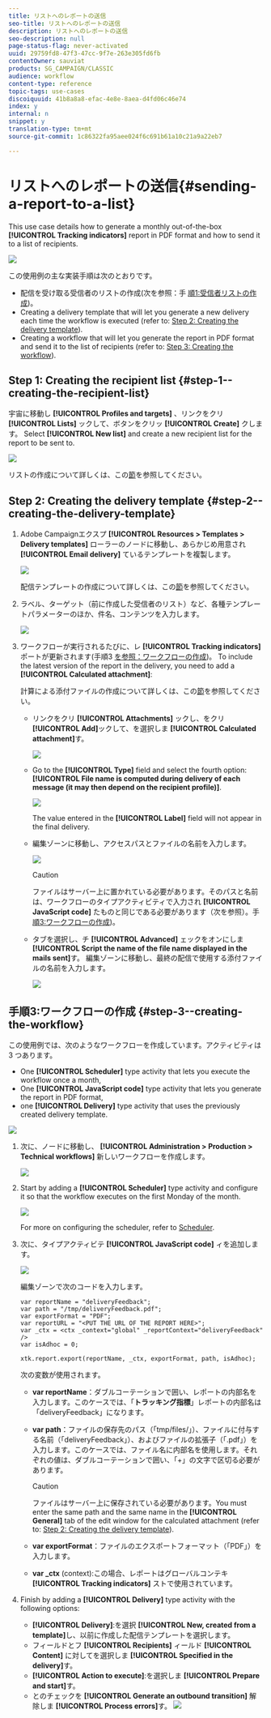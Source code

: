 ```yaml
---
title: リストへのレポートの送信
seo-title: リストへのレポートの送信
description: リストへのレポートの送信
seo-description: null
page-status-flag: never-activated
uuid: 29759fd8-47f3-47cc-9f7e-263e305fd6fb
contentOwner: sauviat
products: SG_CAMPAIGN/CLASSIC
audience: workflow
content-type: reference
topic-tags: use-cases
discoiquuid: 41b8a8a8-efac-4e8e-8aea-d4fd06c46e74
index: y
internal: n
snippet: y
translation-type: tm+mt
source-git-commit: 1c86322fa95aee024f6c691b61a10c21a9a22eb7

---
```



# リストへのレポートの送信{#sending-a-report-to-a-list}

This use case details how to generate a monthly out-of-the-box **[!UICONTROL Tracking indicators]** report in PDF format and how to send it to a list of recipients.

![](assets/use_case_report_intro.png)

この使用例の主な実装手順は次のとおりです。

* 配信を受け取る受信者のリストの作成(次を参照：手 [順1:受信者リストの作成](#step-1--creating-the-recipient-list))。
* Creating a delivery template that will let you generate a new delivery each time the workflow is executed (refer to: [Step 2: Creating the delivery template](#step-2--creating-the-delivery-template)).
* Creating a workflow that will let you generate the report in PDF format and send it to the list of recipients (refer to: [Step 3: Creating the workflow](#step-3--creating-the-workflow)).

## Step 1: Creating the recipient list {#step-1--creating-the-recipient-list}

宇宙に移動し **[!UICONTROL Profiles and targets]** 、リンクをクリ **[!UICONTROL Lists]** ックして、ボタンをクリッ **[!UICONTROL Create]** クします。 Select **[!UICONTROL New list]** and create a new recipient list for the report to be sent to.

![](assets/use_case_report_1.png)

リストの作成について詳しくは、この[節](../../platform/using/creating-and-managing-lists.md)を参照してください。

## Step 2: Creating the delivery template {#step-2--creating-the-delivery-template}

1. Adobe Campaignエクスプ **[!UICONTROL Resources > Templates > Delivery templates]** ローラーのノードに移動し、あらかじめ用意され **[!UICONTROL Email delivery]** ているテンプレートを複製します。

   ![](assets/use_case_report_2.png)

   配信テンプレートの作成について詳しくは、この[節](../../delivery/using/about-templates.md)を参照してください。

1. ラベル、ターゲット（前に作成した受信者のリスト）など、各種テンプレートパラメーターのほか、件名、コンテンツを入力します。

   ![](assets/use_case_report_3.png)

1. ワークフローが実行されるたびに、レ **[!UICONTROL Tracking indicators]** ポートが更新されます(手順3 [を参照：ワークフローの作成](#step-3--creating-the-workflow))。 To include the latest version of the report in the delivery, you need to add a **[!UICONTROL Calculated attachment]**:

   計算による添付ファイルの作成について詳しくは、この[節](../../delivery/using/attaching-files.md#creating-a-calculated-attachment)を参照してください。

   * リンクをクリ **[!UICONTROL Attachments]** ックし、をクリ **[!UICONTROL Add]**&#x200B;ックして、を選択しま **[!UICONTROL Calculated attachment]**&#x200B;す。

      ![](assets/use_case_report_4.png)

   * Go to the **[!UICONTROL Type]** field and select the fourth option: **[!UICONTROL File name is computed during delivery of each message (it may then depend on the recipient profile)]**.

      ![](assets/use_case_report_5.png)

      The value entered in the **[!UICONTROL Label]** field will not appear in the final delivery.

   * 編集ゾーンに移動し、アクセスパスとファイルの名前を入力します。

      ![](assets/use_case_report_6.png)

      >[!CAUTION]
      >
      >ファイルはサーバー上に置かれている必要があります。そのパスと名前は、ワークフローのタイプアクティビティで入力され **[!UICONTROL JavaScript code]** たものと同じである必要があります（次を参照）。手 [順3:ワークフローの作成](#step-3--creating-the-workflow))。

   * タブを選択し、チ **[!UICONTROL Advanced]** ェックをオンにしま **[!UICONTROL Script the name of the file name displayed in the mails sent]**&#x200B;す。 編集ゾーンに移動し、最終の配信で使用する添付ファイルの名前を入力します。

      ![](assets/use_case_report_6bis.png)

## 手順3:ワークフローの作成 {#step-3--creating-the-workflow}

この使用例では、次のようなワークフローを作成しています。アクティビティは 3 つあります。

* One **[!UICONTROL Scheduler]** type activity that lets you execute the workflow once a month,
* One **[!UICONTROL JavaScript code]** type activity that lets you generate the report in PDF format,
* one **[!UICONTROL Delivery]** type activity that uses the previously created delivery template.

![](assets/use_case_report_8.png)

1. 次に、ノードに移動し、 **[!UICONTROL Administration > Production > Technical workflows]** 新しいワークフローを作成します。

   ![](assets/use_case_report_7.png)

1. Start by adding a **[!UICONTROL Scheduler]** type activity and configure it so that the workflow executes on the first Monday of the month.

   ![](assets/use_case_report_9.png)

   For more on configuring the scheduler, refer to [Scheduler](../../workflow/using/scheduler.md).

1. 次に、タイプアクティビテ **[!UICONTROL JavaScript code]** ィを追加します。

   ![](assets/use_case_report_10.png)

   編集ゾーンで次のコードを入力します。

   ```
   var reportName = "deliveryFeedback";
   var path = "/tmp/deliveryFeedback.pdf";
   var exportFormat = "PDF";
   var reportURL = "<PUT THE URL OF THE REPORT HERE>";
   var _ctx = <ctx _context="global" _reportContext="deliveryFeedback" />
   var isAdhoc = 0;
   
   xtk.report.export(reportName, _ctx, exportFormat, path, isAdhoc);
   ```

   次の変数が使用されます。

   * **var reportName**：ダブルコーテーションで囲い、レポートの内部名を入力します。このケースでは、「**トラッキング指標**」レポートの内部名は「deliveryFeedback」になります。
   * **var path**：ファイルの保存先のパス（「tmp/files/」）、ファイルに付与する名前（「deliveryFeedback」）、およびファイルの拡張子（「.pdf」）を入力します。このケースでは、ファイル名に内部名を使用します。それぞれの値は、ダブルコーテーションで囲い、「+」の文字で区切る必要があります。

      >[!CAUTION]
      >
      >ファイルはサーバー上に保存されている必要があります。You must enter the same path and the same name in the **[!UICONTROL General]** tab of the edit window for the calculated attachment (refer to: [Step 2: Creating the delivery template](#step-2--creating-the-delivery-template)).

   * **var exportFormat**：ファイルのエクスポートフォーマット（「PDF」）を入力します。
   * **var _ctx** (context):この場合、レポートはグローバルコンテキ **[!UICONTROL Tracking indicators]** ストで使用されています。

1. Finish by adding a **[!UICONTROL Delivery]** type activity with the following options:

   * **[!UICONTROL Delivery]**:を選択 **[!UICONTROL New, created from a template]**&#x200B;し、以前に作成した配信テンプレートを選択します。
   * フィールドとフ **[!UICONTROL Recipients]** ィールド **[!UICONTROL Content]** に対してを選択しま **[!UICONTROL Specified in the delivery]**&#x200B;す。
   * **[!UICONTROL Action to execute]**:を選択しま **[!UICONTROL Prepare and start]**&#x200B;す。
   * とのチェックを **[!UICONTROL Generate an outbound transition]** 解除しま **[!UICONTROL Process errors]**&#x200B;す。
   ![](assets/use_case_report_11.png)

